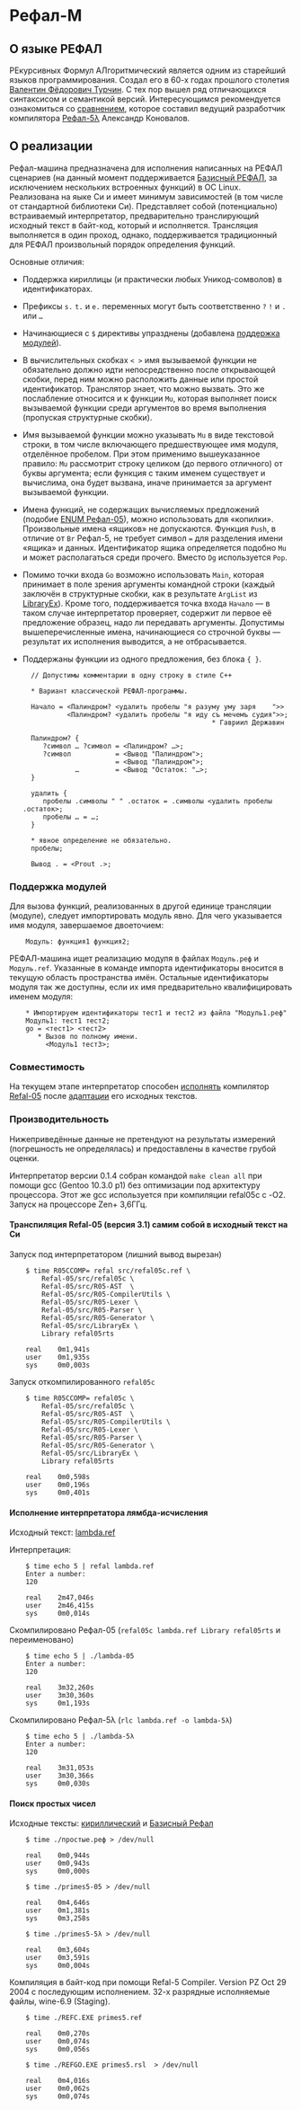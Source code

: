 # Рефал-М

## О языке РЕФАЛ

РЕкурсивных Формул АЛгоритмический является одним из старейший языков программирования.
Создал его в 60-х годах прошлого столетия [Валентин Фёдорович Турчин](https://computer-museum.ru/histussr/turchin_sorucom_2011.htm).
С тех пор вышел ряд отличающихся синтаксисом и семантикой версий. Интересующимся
рекомендуется ознакомиться со [сравнением](https://github.com/Mazdaywik/direct-link/blob/master/refal-compare.md),
которое составил ведущий разработчик компилятора [Рефал-5λ](https://github.com/bmstu-iu9/refal-5-lambda)
Александр Коновалов.

## О реализации

Рефал-машина предназначена для исполнения написанных на РЕФАЛ сценариев
(на данный момент поддерживается [Базисный РЕФАЛ](doc/%D0%A0%D0%95%D0%A4%D0%90%D0%9B-5%20%D0%A0%D1%83%D0%BA%D0%BE%D0%B2%D0%BE%D0%B4%D1%81%D1%82%D0%B2%D0%BE%20%D0%BF%D0%BE%20%D0%BF%D1%80%D0%BE%D0%B3%D1%80%D0%B0%D0%BC%D0%BC%D0%B8%D1%80%D0%BE%D0%B2%D0%B0%D0%BD%D0%B8%D1%8E%20%D0%B8%20%D1%81%D0%BF%D1%80%D0%B0%D0%B2%D0%BE%D1%87%D0%BD%D0%B8%D0%BA%20%D0%A2%D1%83%D1%80%D1%87%D0%B8%D0%BD%20%D0%92.%D0%A4.pdf), за исключением нескольких встроенных функций) в ОС Linux. Реализована на яыке Си и имеет минимум зависимостей (в том числе от стандартной библиотеки Си). Представляет собой (потенциально) встраиваемый интерпретатор, предварительно транслирующий исходный текст в байт-код, который и исполняется. Трансляция выполняется в один проход, однако, поддерживается традиционный для РЕФАЛ произвольный порядок определения функций.

Основные отличия:
* Поддержка кириллицы (и практически любых Уникод-сомволов) в идентификаторах.
* Префиксы `s.` `t.` и `e.` переменных могут быть соответственно `?` `!` и `.` или `…`
* Начинающиеся с `$` директивы упразднены (добавлена [поддержка модулей](#поддержка-модулей)).
* В вычислительных скобках `< >` имя вызываемой функции не обязательно должно
идти непосредственно после открывающей скобки, перед ним можно расположить данные
или простой идентификатор. Транслятор знает, что можно вызвать. Это же послабление
относится и к функции `Mu`, которая выполняет поиск вызываемой функции среди
аргументов во время выполнения (пропуская структурные скобки).
* Имя вызываемой функции можно указывать `Mu` в виде текстовой строки, в том числе
включающего предшествующее имя модуля, отделённое пробелом. При этом применимо
вышеуказанное правило: `Mu` рассмотрит строку целиком (до первого отличного)
от буквы аргумента; если функция с таким именем существует и вычислима, она будет
вызвана, иначе принимается за аргумент вызываемой функции.
* Имена функций, не содержащих вычисляемых предложений (подобие [ENUM Рефал-05](https://github.com/Mazdaywik/Refal-05?tab=readme-ov-file#особенности-языка)),
можно использовать для «копилки». Произвольные имена «ящиков» не допускаются.
Функция `Push`, в отличие от `Br` Рефал-5, не требует символ `=` для разделения
имени «ящика» и данных. Идентификатор ящика определяется подобно `Mu` и
может располагаться среди прочего. Вместо `Dg` используется `Pop`.
* Помимо точки входа `Go` возможно использовать `Main`, которая принимает в поле
зрения аргументы командной строки (каждый заключён в структурные скобки, как в
результате `ArgList` из [LibraryEx](https://github.com/Mazdaywik/refal-5-framework/blob/master/docs/LibraryEx.md#функция-arglist)).
Кроме того, поддерживается точка входа `Начало` — в таком случае интерпретатор
проверяет, содержит ли первое её предложение образец, надо ли передавать аргументы.
Допустимы вышеперечисленные имена, начинающиеся со строчной буквы — результат их
исполнения выводится, а не отбрасывается.
* Поддержаны функции из одного предложения, без блока `{ }`.

        // Допустимы комментарии в одну строку в стиле С++
        
        * Вариант классической РЕФАЛ-программы.
        
        Начало = <Палиндром? <удалить пробелы "я разуму уму заря    ">>
                 <Палиндром? <удалить пробелы "я иду съ мечемъ судия">>;
                                                     * Гавриил Державин
        
        Палиндром? {
           ?символ … ?символ = <Палиндром? …>;
           ?символ           = <Вывод "Палиндром">;
                             = <Вывод "Палиндром">;
                   …         = <Вывод "Остаток: "…>;
        }
        
        удалить {
           пробелы .символы " " .остаток = .символы <удалить пробелы .остаток>;
           пробелы … = …;
        }
        
        * явное определение не обязательно.
        пробелы;
        
        Вывод . = <Prout .>;

### Поддержка модулей

Для вызова функций, реализованных в другой единице трансляции (модуле), следует
импортировать модуль явно. Для чего указывается имя модуля, завершаемое двоеточием:

        Модуль: функция1 функция2;

РЕФАЛ-машина ищет реализацию модуля в файлах `Модуль.реф` и `Модуль.ref`.
Указанные в команде импорта идентификаторы вносится в текущую область пространства
имён. Остальные идентификаторы модуля так же доступны, если их имя предварительно
квалифицировать именем модуля:

        * Импортируем идентификаторы тест1 и тест2 из файла "Модуль1.реф"
        Модуль1: тест1 тест2;
        go = <тест1> <тест2>
           * Вызов по полному имени.
             <Модуль1 тест3>;

### Совместимость

На текущем этапе интерпретатор способен [исполнять](examples/refal-05.sh) компилятор [Refal-05](https://github.com/Mazdaywik/Refal-05) после [адаптации](examples/refal-05.v3.1.patch) его исходных текстов.

### Производительность

Нижеприведённые данные не претендуют на результаты измерений (погрешность не определялась) и предоставлены в качестве грубой оценки.

Интерпретатор версии 0.1.4 собран командой `make clean all` при помощи gcc (Gentoo 10.3.0 p1) без оптимизации под архитектуру процессора. Этот же gcc используется при компиляции refal05c с -O2. Запуск на процессоре Zen+ 3,6ГГц.

#### Транспиляция Refal-05 (версия 3.1) самим собой в исходный текст на Си

Запуск под интерпретатором (лишний вывод вырезан)

        $ time R05CCOMP= refal src/refal05c.ref \
            Refal-05/src/refal05c \
            Refal-05/src/R05-AST  \
            Refal-05/src/R05-CompilerUtils \
            Refal-05/src/R05-Lexer \
            Refal-05/src/R05-Parser \
            Refal-05/src/R05-Generator \
            Refal-05/src/LibraryEx \
            Library refal05rts

        real    0m1,941s
        user    0m1,935s
        sys     0m0,003s

Запуск откомпилированного `refal05c`

        $ time R05CCOMP= refal05c \
            Refal-05/src/refal05c \
            Refal-05/src/R05-AST  \
            Refal-05/src/R05-CompilerUtils \
            Refal-05/src/R05-Lexer \
            Refal-05/src/R05-Parser \
            Refal-05/src/R05-Generator \
            Refal-05/src/LibraryEx \
            Library refal05rts

        real    0m0,598s
        user    0m0,196s
        sys     0m0,401s

#### Исполнение интерпретатора лямбда-исчисления

Исходный текст: [lambda.ref](https://github.com/Mazdaywik/Refal-05/blob/3.1/examples/lambda.ref)

Интерпретация:

        $ time echo 5 | refal lambda.ref
        Enter a number:
        120

        real    2m47,046s
        user    2m46,415s
        sys     0m0,014s

Скомпилировано Рефал-05 (`refal05c lambda.ref Library refal05rts` и переименовано)

        $ time echo 5 | ./lambda-05
        Enter a number:
        120

        real    3m32,260s
        user    3m30,360s
        sys     0m1,193s

Скомпилировано Рефал-5λ (`rlc lambda.ref -o lambda-5λ`)

        $ time echo 5 | ./lambda-5λ
        Enter a number:
        120

        real    3m31,053s
        user    3m30,366s
        sys     0m0,030s

#### Поиск простых чисел

Исходные тексты: [кириллический](examples/простые.реф) и [Базисный Рефал](examples/primes5.ref)

        $ time ./простые.реф > /dev/null

        real    0m0,944s
        user    0m0,943s
        sys     0m0,000s

        $ time ./primes5-05 > /dev/null

        real    0m4,646s
        user    0m1,381s
        sys     0m3,258s

        $ time ./primes5-5λ > /dev/null

        real    0m3,604s
        user    0m3,591s
        sys     0m0,004s

Компиляция в байт-код при помощи Refal-5 Compiler. Version PZ Oct 29 2004
с последующим исполнением. 32-х разрядные исполняемые файлы, wine-6.9 (Staging).

        $ time ./REFC.EXE primes5.ref

        real    0m0,270s
        user    0m0,074s
        sys     0m0,056s

        $ time ./REFGO.EXE primes5.rsl  > /dev/null

        real    0m4,016s
        user    0m0,062s
        sys     0m0,074s
